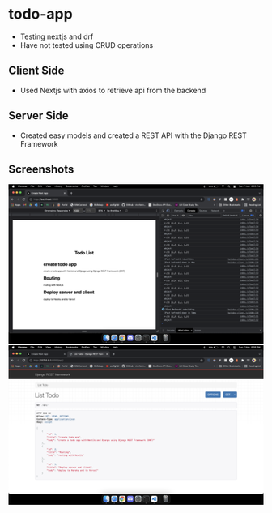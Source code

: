 # todo-app
- Testing nextjs and drf
- Have not tested using CRUD operations

## Client Side
- Used Nextjs with axios to retrieve api from the backend

## Server Side
- Created easy models and created a REST API with the Django REST Framework

## Screenshots
![Image of Frontend](https://github.com/CippyLOL/todo-app/blob/main/screenshots/Screenshot%202021-11-07%20at%206.05.58%20PM.png)
![Image of REST API - DRF](https://github.com/CippyLOL/todo-app/blob/main/screenshots/Screenshot%202021-11-07%20at%206.06.29%20PM.png)
